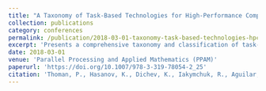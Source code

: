 ```yaml
---
title: "A Taxonomy of Task-Based Technologies for High-Performance Computing"
collection: publications
category: conferences
permalink: /publication/2018-03-01-taxonomy-task-based-technologies-hpc
excerpt: 'Presents a comprehensive taxonomy and classification of task-based technologies for high-performance computing, covering diverse programming models and runtime features across heterogeneous and many-core systems.'
date: 2018-03-01
venue: 'Parallel Processing and Applied Mathematics (PPAM)'
paperurl: 'https://doi.org/10.1007/978-3-319-78054-2_25'
citation: 'Thoman, P., Hasanov, K., Dichev, K., Iakymchuk, R., Aguilar, X., Gschwandtner, P., Lemarinier, P., Markidis, S., Jordan, H., Laure, E., Katrinis, K., Nikolopoulos, D. S., & Fahringer, T. (2018). &quot;A Taxonomy of Task-Based Technologies for High-Performance Computing.&quot; In <i>Parallel Processing and Applied Mathematics</i> (pp. 264-274). Springer. https://doi.org/10.1007/978-3-319-78054-2_25'
---
```

